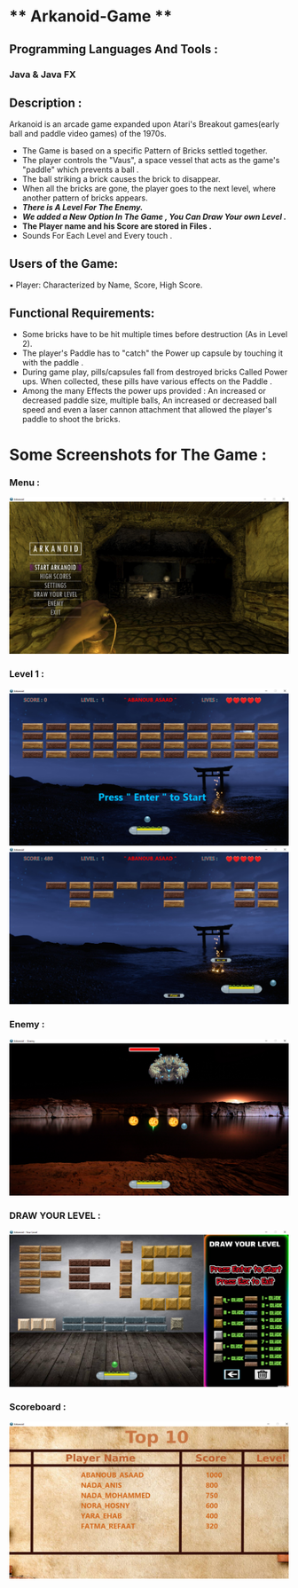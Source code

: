 # ** Arkanoid-Game **
## Programming Languages And Tools : 
### Java & Java FX

## Description :
Arkanoid is an arcade game expanded upon Atari's Breakout games(early ball and paddle video games) of the 1970s.

- The Game is based on a specific Pattern of Bricks settled together.
- The player controls the "Vaus", a space vessel that acts as the game's "paddle" which prevents a ball .
- The ball striking a brick causes the brick to disappear.
- When all the bricks are gone, the player goes to the next level, where another pattern of bricks appears.
- ***There is A Level For The Enemy.***
- ***We added a New Option In The Game , You Can Draw Your own Level .***
- **The Player name and his Score are stored in Files .**
- Sounds For Each Level and Every touch .

## Users of the Game:
▪ Player: Characterized by Name, Score, High Score.

## Functional Requirements:
- Some bricks have to be hit multiple times before destruction (As in Level 2).
- The player's Paddle has to "catch" the Power up capsule by touching it with the paddle .
- During game play, pills/capsules fall from destroyed bricks Called Power ups. When collected, these pills have various effects on the Paddle .
- Among the many Effects the power ups provided : An increased or decreased paddle size, multiple balls, An increased or decreased ball speed and even a laser cannon attachment that allowed the player's paddle to shoot the bricks.


# Some Screenshots for The Game : 
### Menu :
![](ScreenShots/menu.png) 
### Level 1 :
![](ScreenShots/before_start.png) 
![](ScreenShots/after_start.png) 
### Enemy :
![](ScreenShots/enemy.png) 
### DRAW YOUR LEVEL :
![](ScreenShots/draw.png) 
### Scoreboard :
![](ScreenShots/score.png) 
